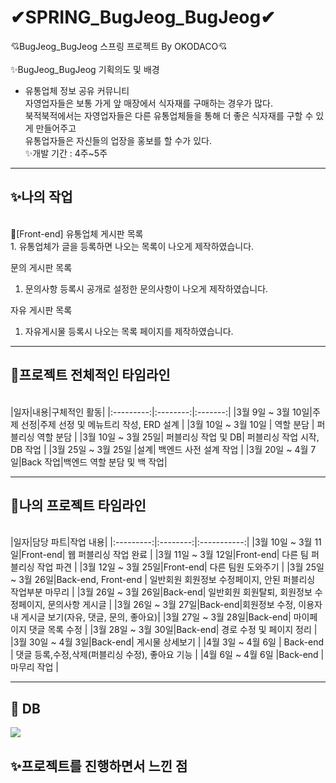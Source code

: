 # ✔SPRING_BugJeog_BugJeog✔ 
💘BugJeog_BugJeog 스프링 프로젝트 By OKODACO💘
<br><br>
✨BugJeog_BugJeog 기획의도 및 배경
- 유통업체 정보 공유 커뮤니티 <br>
자영업자들은 보통 가게 앞 매장에서 식자재를 구매하는 경우가 많다.<br>
북적북적에서는 자영업자들은 다른 유통업체들을 통해 더 좋은 식자재를 구할 수 있게 만들어주고<br>
유통업자들은 자신들의 업장을 홍보를 할 수가 있다.<br>
✨개발 기간 : 4주~5주 <br>
----------------------------------------------------------------------------------------------------------------------
<h2>✨나의 작업</h2><br>
🎈[Front-end]
유통업체 게시판 목록<br>
1. 유통업체가 글을 등록하면 나오는 목록이 나오게 제작하였습니다.<br>

문의 게시판 목록<br>
1. 문의사항 등록시 공개로 설정한 문의사항이 나오게 제작하였습니다.<br>

자유 게시판 목록<br>
1. 자유게시물 등록시 나오는 목록 페이지를 제작하였습니다.<br>
------------------------------------------------------------------------------------------------------------------------------------------------------------
<h2>🎈프로젝트 전체적인 타임라인</h2> <br>
|일자|내용|구체적인 활동|
|:---------:|:--------:|:-------:|
|3월 9일 ~ 3월 10일|주제 선정|주제 선정 및 메뉴트리 작성, ERD 설계 |
|3월 10일 ~ 3월 10일 | 역할 분담 | 퍼블리싱 역할 분담 |
|3월 10일 ~ 3월 25일| 퍼블리싱 작업 및 DB| 퍼블리싱 작업 시작, DB 작업 |
|3월 25일 ~ 3월 25일 |설계| 백엔드 사전 설계 작업 |
|3월 20일 ~ 4월 7일|Back 작업|백엔드 역할 분담 및 백 작업|

-------------------------------------------------------------------------------------------------------------------------------------------------------------
<h2>🎈나의 프로젝트 타임라인</h2><br>
|일자|담당 파트|작업 내용|
|:---------:|:--------:|:-----------:|
|3월 10일 ~ 3월 11일|Front-end| 웹 퍼블리싱 작업 완료 |
|3월 11일 ~ 3월 12일|Front-end| 다른 팀 퍼블리싱 작업 파견 |
|3월 12일 ~ 3월 25일|Front-end| 다른 팀원 도와주기 |
|3월 25일 ~ 3월 26일|Back-end, Front-end | 일반회원 회원정보 수정페이지, 안된 퍼블리싱 작업부분 마무리 |
|3월 26일 ~ 3월 26일|Back-end| 일반회원 회원탈퇴, 회원정보 수정페이지, 문의사항 게시글 |
|3월 26일 ~ 3월 27일|Back-end|회원정보 수정, 이용자 내 게시글 보기(자유, 댓글, 문의, 좋아요)|
|3월 27일 ~ 3월 28일|Back-end| 마이페이지 댓글 목록 수정 |
|3월 28일 ~ 3월 30일|Back-end| 경로 수정 및 페이지 정리 |
|3월 30일 ~ 4월 3일|Back-end| 게시물 상세보기 |
|4월 3일 ~ 4월 6일 | Back-end | 댓글 등록,수정,삭제(퍼블리싱 수정), 좋아요 기능 |
|4월 6일 ~ 4월 6일 |Back-end | 마무리 작업 |

-------------------------------------------------------------------------------------
<h2>🏢 DB</h2>
<img src="https://user-images.githubusercontent.com/105718043/231033192-cfe6e492-fd80-4431-a37a-9a12d9080210.png">


<h2>✨프로젝트를 진행하면서 느낀 점</h2><br>

